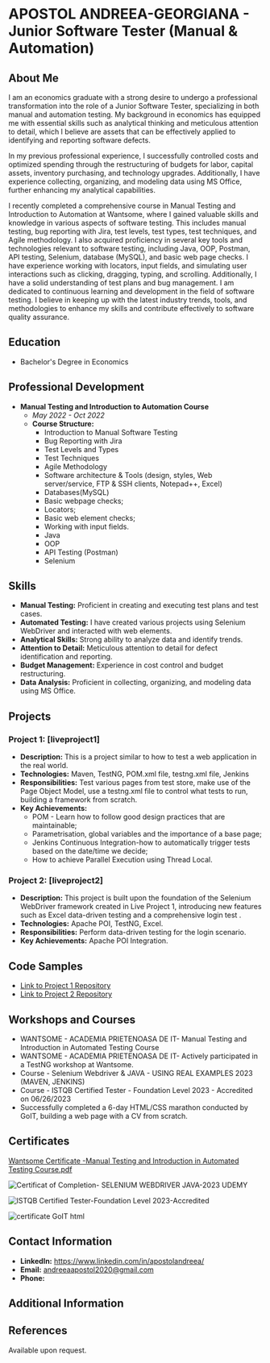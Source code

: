 # APOSTOL ANDREEA-GEORGIANA -  Junior Software Tester (Manual & Automation)



## About Me

I am an economics graduate with a strong desire to undergo a professional transformation into the role of a Junior Software Tester, specializing in both manual and automation testing. My background in economics has equipped me with essential skills such as analytical thinking and meticulous attention to detail, which I believe are assets that can be effectively applied to identifying and reporting software defects.

In my previous professional experience, I successfully controlled costs and optimized spending through the restructuring of budgets for labor, capital assets, inventory purchasing, and technology upgrades. Additionally, I have experience collecting, organizing, and modeling data using MS Office, further enhancing my analytical capabilities.

I recently completed a comprehensive course in Manual Testing and Introduction to Automation at Wantsome, where I gained valuable skills and knowledge in various aspects of software testing. This includes manual testing, bug reporting with Jira, test levels, test types, test techniques, and Agile methodology. I also acquired proficiency in several key tools and technologies relevant to software testing, including Java, OOP, Postman, API testing, Selenium, database (MySQL), and basic web page checks. I have experience working with locators, input fields, and simulating user interactions such as clicking, dragging, typing, and scrolling. Additionally, I have a solid understanding of test plans and bug management. I am dedicated to continuous learning and development in the field of software testing. I believe in keeping up with the latest industry trends, tools, and methodologies to enhance my skills and contribute effectively to software quality assurance.


## Education

- Bachelor's Degree in Economics

## Professional Development

- **Manual Testing and Introduction to Automation Course**
  - *May 2022 - Oct 2022*
  - **Course Structure:**
    - Introduction to Manual Software Testing
    - Bug Reporting with Jira
    - Test Levels and Types
    - Test Techniques
    - Agile Methodology
    - Software architecture & Tools (design, styles, Web server/service, FTP & SSH clients,
Notepad++, Excel)
    - Databases(MySQL)
    - Basic webpage checks;
    - Locators;
    - Basic web element checks;
    - Working with input fields.
    - Java
    - OOP
    - API Testing (Postman)
    - Selenium
   

## Skills

- **Manual Testing:** Proficient in creating and executing test plans and test cases.
- **Automated Testing:** I have created various projects using Selenium WebDriver and interacted with web elements.
- **Analytical Skills:** Strong ability to analyze data and identify trends.
- **Attention to Detail:** Meticulous attention to detail for defect identification and reporting.
- **Budget Management:** Experience in cost control and budget restructuring.
- **Data Analysis:** Proficient in collecting, organizing, and modeling data using MS Office.

## Projects

### Project 1: [liveproject1]

- **Description:** This is a project similar to how to test a web application in the real world.
- **Technologies:** Maven, TestNG, POM.xml file, testng.xml file, Jenkins
- **Responsibilities:** Test various pages from test store, make use of the Page Object Model, use a testng.xml file to control what tests to run, building a framework from scratch.
- **Key Achievements:**
   - POM - Learn how to follow good design practices that are maintainable;
   - Parametrisation, global variables and the importance of a base page;
   - Jenkins Continuous Integration-how to automatically trigger tests based on the date/time we decide;
   - How to achieve Parallel Execution using Thread Local.

### Project 2: [liveproject2]

- **Description:** This project is built upon the foundation of the Selenium WebDriver framework created in Live Project 1, introducing new features such as Excel data-driven testing and a comprehensive login test .
- **Technologies:** Apache POI, TestNG, Excel.
- **Responsibilities:** Perform data-driven testing for the login scenario. 
- **Key Achievements:** Apache POI Integration.

## Code Samples

- [Link to Project 1 Repository](https://github.com/AndreeaApostol1/liveproject1)
- [Link to Project 2 Repository](https://github.com/AndreeaApostol1/liveproject2)

## Workshops and Courses
- WANTSOME - ACADEMIA PRIETENOASA DE IT- Manual Testing and Introduction in Automated Testing Course
- WANTSOME - ACADEMIA PRIETENOASA DE IT- Actively participated in a TestNG workshop at Wantsome.
- Course - Selenium Webdriver & JAVA - USING REAL EXAMPLES 2023 (MAVEN, JENKINS)
- Course - ISTQB Certified Tester - Foundation Level 2023 - Accredited on 06/26/2023
- Successfully completed a 6-day HTML/CSS marathon conducted by GoIT, building a web page with a CV from scratch.

## Certificates ##

[Wantsome Certificate -Manual Testing and Introduction in Automated Testing Course.pdf](https://github.com/AndreeaApostol1/AndreeaApostol1/files/12507823/Wanstsome.Certificate.-Manual.Testing.and.Introduction.in.Automated.Testing.Course.pdf)

![Certificat of Completion- SELENIUM WEBDRIVER JAVA-2023 UDEMY](https://github.com/AndreeaApostol1/AndreeaApostol1/assets/143804522/695a325f-2c2a-4074-9703-ff81af23be4e)

![ISTQB Certified Tester-Foundation Level 2023-Accredited](https://github.com/AndreeaApostol1/AndreeaApostol1/assets/143804522/562077e1-bb08-4d1b-94cd-19895063470e)

![certificate GoIT html](https://github.com/AndreeaApostol1/AndreeaApostol1/assets/143804522/fea8cc58-70fa-450f-ab4f-bf54d0956754)


## Contact Information ##

- **LinkedIn:** https://www.linkedin.com/in/apostolandreea/
- **Email:** andreeaapostol2020@gmail.com
- **Phone:**

## Additional Information

## References

Available upon request.

